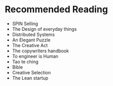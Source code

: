 # Recommended Reading
* SPIN Selling
* The Design of everyday things
* Distributed Systems
* An Elegant Puzzle
* The Creative Act
* The copywriters handbook
* To engineer is Human
* Tao te ching
* Bible
* Creative Selection
* The Lean startup